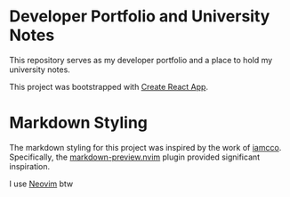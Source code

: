# Developer Portfolio and University Notes

This repository serves as my developer portfolio and a place to hold my university notes. 

This project was bootstrapped with [Create React App](https://github.com/facebook/create-react-app).

# Markdown Styling 
The markdown styling for this project was inspired by the work of [iamcco](https://github.com/iamcco). Specifically, the [markdown-preview.nvim](https://github.com/iamcco/markdown-preview.nvim) plugin provided significant inspiration.

I use [Neovim](https://neovim.io) btw

